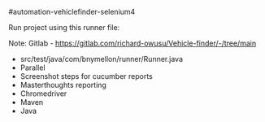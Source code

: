 #automation-vehiclefinder-selenium4

Run project using this runner file:

Note: Gitlab - https://gitlab.com/richard-owusu/Vehicle-finder/-/tree/main

- src/test/java/com/bnymellon/runner/Runner.java
- Parallel
- Screenshot steps for cucumber reports
- Masterthoughts reporting
- Chromedriver
- Maven
- Java